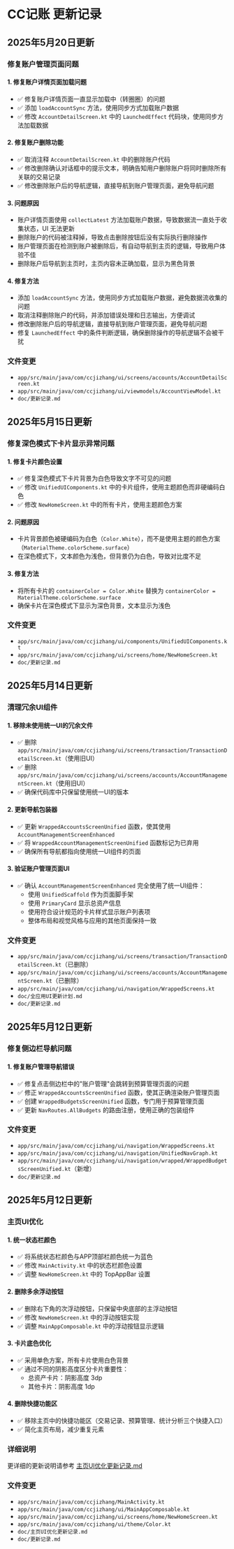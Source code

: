 # CC记账 更新记录

## 2025年5月20日更新

### 修复账户管理页面问题

#### 1. 修复账户详情页面加载问题
- ✅ 修复账户详情页面一直显示加载中（转圈圈）的问题
- ✅ 添加 `loadAccountSync` 方法，使用同步方式加载账户数据
- ✅ 修改 `AccountDetailScreen.kt` 中的 `LaunchedEffect` 代码块，使用同步方法加载数据

#### 2. 修复账户删除功能
- ✅ 取消注释 `AccountDetailScreen.kt` 中的删除账户代码
- ✅ 修改删除确认对话框中的提示文本，明确告知用户删除账户将同时删除所有关联的交易记录
- ✅ 修改删除账户后的导航逻辑，直接导航到账户管理页面，避免导航问题

#### 3. 问题原因
- 账户详情页面使用 `collectLatest` 方法加载账户数据，导致数据流一直处于收集状态，UI 无法更新
- 删除账户的代码被注释掉，导致点击删除按钮后没有实际执行删除操作
- 账户管理页面在检测到账户被删除后，有自动导航到主页的逻辑，导致用户体验不佳
- 删除账户后导航到主页时，主页内容未正确加载，显示为黑色背景

#### 4. 修复方法
- 添加 `loadAccountSync` 方法，使用同步方式加载账户数据，避免数据流收集的问题
- 取消注释删除账户的代码，并添加错误处理和日志输出，方便调试
- 修改删除账户后的导航逻辑，直接导航到账户管理页面，避免导航问题
- 修复 `LaunchedEffect` 中的条件判断逻辑，确保删除操作的导航逻辑不会被干扰

### 文件变更
- `app/src/main/java/com/ccjizhang/ui/screens/accounts/AccountDetailScreen.kt`
- `app/src/main/java/com/ccjizhang/ui/viewmodels/AccountViewModel.kt`
- `doc/更新记录.md`

## 2025年5月15日更新

### 修复深色模式下卡片显示异常问题

#### 1. 修复卡片颜色设置
- ✅ 修复深色模式下卡片背景为白色导致文字不可见的问题
- ✅ 修改 `UnifiedUIComponents.kt` 中的卡片组件，使用主题颜色而非硬编码白色
- ✅ 修改 `NewHomeScreen.kt` 中的所有卡片，使用主题颜色方案

#### 2. 问题原因
- 卡片背景颜色被硬编码为白色（`Color.White`），而不是使用主题的颜色方案（`MaterialTheme.colorScheme.surface`）
- 在深色模式下，文本颜色为浅色，但背景仍为白色，导致对比度不足

#### 3. 修复方法
- 将所有卡片的 `containerColor = Color.White` 替换为 `containerColor = MaterialTheme.colorScheme.surface`
- 确保卡片在深色模式下显示为深色背景，文本显示为浅色

### 文件变更
- `app/src/main/java/com/ccjizhang/ui/components/UnifiedUIComponents.kt`
- `app/src/main/java/com/ccjizhang/ui/screens/home/NewHomeScreen.kt`
- `doc/更新记录.md`

## 2025年5月14日更新

### 清理冗余UI组件

#### 1. 移除未使用统一UI的冗余文件
- ✅ 删除 `app/src/main/java/com/ccjizhang/ui/screens/transaction/TransactionDetailScreen.kt`（使用旧UI）
- ✅ 删除 `app/src/main/java/com/ccjizhang/ui/screens/accounts/AccountManagementScreen.kt`（使用旧UI）
- ✅ 确保代码库中只保留使用统一UI的版本

#### 2. 更新导航包装器
- ✅ 更新 `WrappedAccountsScreenUnified` 函数，使其使用 `AccountManagementScreenEnhanced`
- ✅ 将 `WrappedAccountManagementScreenUnified` 函数标记为已弃用
- ✅ 确保所有导航都指向使用统一UI组件的页面

#### 3. 验证账户管理页面UI
- ✅ 确认 `AccountManagementScreenEnhanced` 完全使用了统一UI组件：
  - 使用 `UnifiedScaffold` 作为页面脚手架
  - 使用 `PrimaryCard` 显示总资产信息
  - 使用符合设计规范的卡片样式显示账户列表项
  - 整体布局和视觉风格与应用的其他页面保持一致

### 文件变更
- `app/src/main/java/com/ccjizhang/ui/screens/transaction/TransactionDetailScreen.kt`（已删除）
- `app/src/main/java/com/ccjizhang/ui/screens/accounts/AccountManagementScreen.kt`（已删除）
- `app/src/main/java/com/ccjizhang/ui/navigation/WrappedScreens.kt`
- `doc/全应用UI更新计划.md`
- `doc/更新记录.md`

## 2025年5月12日更新

### 修复侧边栏导航问题

#### 1. 修复账户管理导航错误
- ✅ 修复点击侧边栏中的"账户管理"会跳转到预算管理页面的问题
- ✅ 修正 `WrappedAccountsScreenUnified` 函数，使其正确渲染账户管理页面
- ✅ 创建 `WrappedBudgetsScreenUnified` 函数，专门用于预算管理页面
- ✅ 更新 `NavRoutes.AllBudgets` 的路由注册，使用正确的包装组件

### 文件变更
- `app/src/main/java/com/ccjizhang/ui/navigation/WrappedScreens.kt`
- `app/src/main/java/com/ccjizhang/ui/navigation/UnifiedNavGraph.kt`
- `app/src/main/java/com/ccjizhang/ui/navigation/wrapped/WrappedBudgetsScreenUnified.kt`（新增）
- `doc/更新记录.md`


## 2025年5月12日更新

### 主页UI优化

#### 1. 统一状态栏颜色
- ✅ 将系统状态栏颜色与APP顶部栏颜色统一为蓝色
- ✅ 修改 `MainActivity.kt` 中的状态栏颜色设置
- ✅ 调整 `NewHomeScreen.kt` 中的 TopAppBar 设置

#### 2. 删除多余浮动按钮
- ✅ 删除右下角的次浮动按钮，只保留中央底部的主浮动按钮
- ✅ 修改 `NewHomeScreen.kt` 中的浮动按钮实现
- ✅ 调整 `MainAppComposable.kt` 中的浮动按钮显示逻辑

#### 3. 卡片底色优化
- ✅ 采用单色方案，所有卡片使用白色背景
- ✅ 通过不同的阴影高度区分卡片重要性：
  - 总资产卡片：阴影高度 3dp
  - 其他卡片：阴影高度 1dp

#### 4. 删除快捷功能区
- ✅ 移除主页中的快捷功能区（交易记录、预算管理、统计分析三个快捷入口）
- ✅ 简化主页布局，减少重复元素

### 详细说明

更详细的更新说明请参考 [主页UI优化更新记录.md](./主页UI优化更新记录.md)

### 文件变更

- `app/src/main/java/com/ccjizhang/MainActivity.kt`
- `app/src/main/java/com/ccjizhang/ui/MainAppComposable.kt`
- `app/src/main/java/com/ccjizhang/ui/screens/home/NewHomeScreen.kt`
- `app/src/main/java/com/ccjizhang/ui/theme/Color.kt`
- `doc/主页UI优化更新记录.md`
- `doc/更新记录.md`



